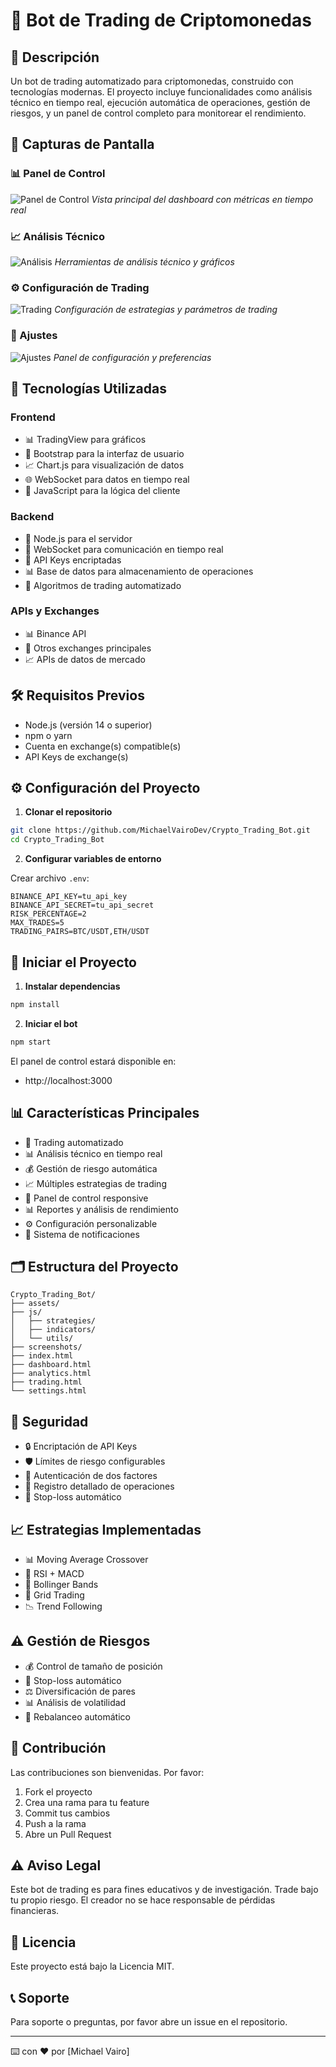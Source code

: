 # 🤖 Bot de Trading de Criptomonedas

## 📝 Descripción

Un bot de trading automatizado para criptomonedas, construido con tecnologías modernas. El proyecto incluye funcionalidades como análisis técnico en tiempo real, ejecución automática de operaciones, gestión de riesgos, y un panel de control completo para monitorear el rendimiento.

## 📸 Capturas de Pantalla

### 📊 Panel de Control

![Panel de Control](/screenshots/dashboard.png)
_Vista principal del dashboard con métricas en tiempo real_

### 📈 Análisis Técnico

![Análisis](/screenshots/analytics.png)
_Herramientas de análisis técnico y gráficos_

### ⚙️ Configuración de Trading

![Trading](/screenshots/trading.png)
_Configuración de estrategias y parámetros de trading_

### 🔧 Ajustes

![Ajustes](/screenshots/settings.png)
_Panel de configuración y preferencias_

## 🚀 Tecnologías Utilizadas

### Frontend

- 📊 TradingView para gráficos
- 🎨 Bootstrap para la interfaz de usuario
- 📈 Chart.js para visualización de datos
- 🌐 WebSocket para datos en tiempo real
- 🔄 JavaScript para la lógica del cliente

### Backend

- 🔧 Node.js para el servidor
- 📡 WebSocket para comunicación en tiempo real
- 🔐 API Keys encriptadas
- 📊 Base de datos para almacenamiento de operaciones
- 🤖 Algoritmos de trading automatizado

### APIs y Exchanges

- 📊 Binance API
- 💱 Otros exchanges principales
- 📈 APIs de datos de mercado

## 🛠️ Requisitos Previos

- Node.js (versión 14 o superior)
- npm o yarn
- Cuenta en exchange(s) compatible(s)
- API Keys de exchange(s)

## ⚙️ Configuración del Proyecto

1. **Clonar el repositorio**

```bash
git clone https://github.com/MichaelVairoDev/Crypto_Trading_Bot.git
cd Crypto_Trading_Bot
```

2. **Configurar variables de entorno**

Crear archivo `.env`:

```env
BINANCE_API_KEY=tu_api_key
BINANCE_API_SECRET=tu_api_secret
RISK_PERCENTAGE=2
MAX_TRADES=5
TRADING_PAIRS=BTC/USDT,ETH/USDT
```

## 🚀 Iniciar el Proyecto

1. **Instalar dependencias**

```bash
npm install
```

2. **Iniciar el bot**

```bash
npm start
```

El panel de control estará disponible en:

- http://localhost:3000

## 📊 Características Principales

- 🤖 Trading automatizado
- 📊 Análisis técnico en tiempo real
- 💰 Gestión de riesgo automática
- 📈 Múltiples estrategias de trading
- 📱 Panel de control responsive
- 📊 Reportes y análisis de rendimiento
- ⚙️ Configuración personalizable
- 🔔 Sistema de notificaciones

## 🗂️ Estructura del Proyecto

```
Crypto_Trading_Bot/
├── assets/
├── js/
│   ├── strategies/
│   ├── indicators/
│   └── utils/
├── screenshots/
├── index.html
├── dashboard.html
├── analytics.html
├── trading.html
└── settings.html
```

## 🔐 Seguridad

- 🔒 Encriptación de API Keys
- 🛡️ Límites de riesgo configurables
- 🔑 Autenticación de dos factores
- 📝 Registro detallado de operaciones
- 🚫 Stop-loss automático

## 📈 Estrategias Implementadas

- 📊 Moving Average Crossover
- 🎯 RSI + MACD
- 💫 Bollinger Bands
- 🔄 Grid Trading
- 📉 Trend Following

## ⚠️ Gestión de Riesgos

- 💰 Control de tamaño de posición
- 🛑 Stop-loss automático
- ⚖️ Diversificación de pares
- 📊 Análisis de volatilidad
- 🔄 Rebalanceo automático

## 👥 Contribución

Las contribuciones son bienvenidas. Por favor:

1. Fork el proyecto
2. Crea una rama para tu feature
3. Commit tus cambios
4. Push a la rama
5. Abre un Pull Request

## ⚠️ Aviso Legal

Este bot de trading es para fines educativos y de investigación. Trade bajo tu propio riesgo. El creador no se hace responsable de pérdidas financieras.

## 📄 Licencia

Este proyecto está bajo la Licencia MIT.

## 📞 Soporte

Para soporte o preguntas, por favor abre un issue en el repositorio.

---

⌨️ con ❤️ por [Michael Vairo]
